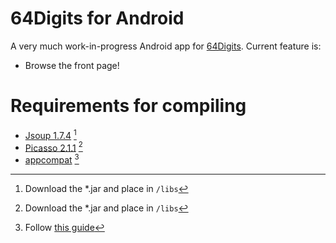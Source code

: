 # 64Digits for Android

A very much work-in-progress Android app for [64Digits](http://www.64digits.com). Current feature is:

* Browse the front page!

# Requirements for compiling

* [Jsoup 1.7.4](http://jsoup.org/) [^1]
* [Picasso 2.1.1](http://square.github.io/picasso/) [^1]
* [appcompat](http://developer.android.com/tools/support-library/features.html) [^2]

[^1]: Download the *.jar and place in `/libs`
[^2]: Follow [this guide](http://developer.android.com/tools/support-library/setup.html#libs-with-res)